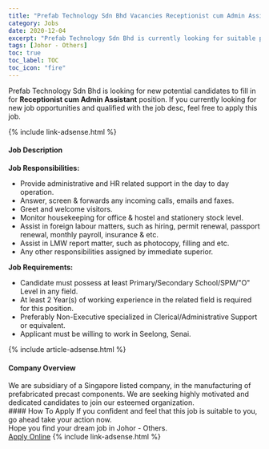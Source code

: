 ```yaml
---
title: "Prefab Technology Sdn Bhd Vacancies Receptionist cum Admin Assistant" 
category: Jobs 
date: 2020-12-04 
excerpt: "Prefab Technology Sdn Bhd is currently looking for suitable person to fill in the Receptionist cum Admin Assistant which positioned at Johor - Others" 
tags: [Johor - Others] 
toc: true 
toc_label: TOC 
toc_icon: "fire" 
--- 
```


<p>Prefab Technology Sdn Bhd is looking for new potential candidates to fill in for <b>Receptionist cum Admin Assistant</b> position. If you currently looking for new job opportunities and qualified with the job desc, feel free to apply this job.
</p>{% include link-adsense.html %} 
<div><div><div><h4>Job Description</h4></div></div><div><div><span><div><p><strong>Job Responsibilities:</strong></p><ul><li>Provide administrative and HR related support in the day to day operation.</li><li>Answer, screen &amp; forwards any incoming calls, emails and faxes.</li><li>Greet and welcome visitors.</li><li>Monitor housekeeping for office&#160;&amp; hostel and stationery stock level.</li><li>Assist in foreign labour&#160;matters, such as hiring, permit renewal, passport renewal, monthly payroll, insurance&#160;&amp; etc.</li><li>Assist in LMW report matter, such as photocopy, filling and etc.</li><li>Any other responsibilities assigned by immediate superior.</li></ul><p><strong>Job Requirements:</strong></p><ul><li>Candidate must possess at least Primary/Secondary School/SPM/"O" Level&#160;in any field.</li><li>At least 2&#160;Year(s) of working experience in the related field is required for this position.</li><li>Preferably Non-Executive specialized in Clerical/Administrative Support or equivalent.</li><li>Applicant must be willing to work in Seelong, Senai.</li></ul></div></span></div></div></div> 
{% include article-adsense.html %} 
<div><div><div><h4>Company Overview</h4></div></div><div><div><span><div><div>We are subsidiary of a&#160;Singapore listed company, in the manufacturing of prefabricated&#160;precast components. We are seeking highly motivated and dedicated candidates to join our esteemed organization.</div></div></span></div></div></div> 
#### How To Apply 
If you confident and feel that this job is suitable to you, go ahead take your action now. <br/> 
Hope you find your dream job in Johor - Others. <br/> 
<a href="https://www.jobstreet.com.my/en/job/receptionist-cum-admin-assistant-4435906?jobId=jobstreet-my-job-4435906&sectionRank=1&token=0~758661d1-dcd6-4a90-acab-46782bcebeec&fr=SRP%20View%20In%20New%20Ta" class="btn btn--info" target="_blank" rel="nofollow noopenner">Apply Online</a> 
{% include link-adsense.html %} 
